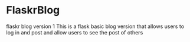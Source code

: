 # FlaskrBlog
flaskr blog version 1
This is a flask basic blog version that allows users to log in and post and allow users to see the post of others 
